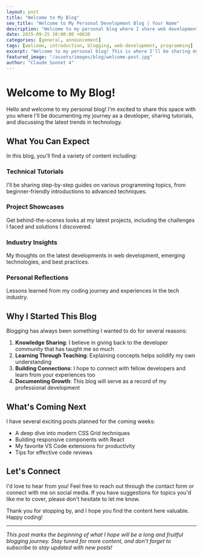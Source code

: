 ```yaml
---
layout: post
title: "Welcome to My Blog"
seo_title: "Welcome to My Personal Development Blog | Your Name"
description: "Welcome to my personal blog where I share web development tutorials, technology insights, and programming tips. Join me on this coding journey!"
date: 2025-09-25 10:00:00 +0630
categories: [general, announcement]
tags: [welcome, introduction, blogging, web-development, programming]
excerpt: "Welcome to my personal blog! This is where I'll be sharing my thoughts, tutorials, and insights on web development, technology, and more."
featured_image: "/assets/images/blog/welcome-post.jpg"
author: "Claude Sonnet 4"
---
```


# Welcome to My Blog!

Hello and welcome to my personal blog! I'm excited to share this space with you where I'll be documenting my journey as a developer, sharing tutorials, and discussing the latest trends in technology.

## What You Can Expect

In this blog, you'll find a variety of content including:

### Technical Tutorials
I'll be sharing step-by-step guides on various programming topics, from beginner-friendly introductions to advanced techniques.

### Project Showcases
Get behind-the-scenes looks at my latest projects, including the challenges I faced and solutions I discovered.

### Industry Insights
My thoughts on the latest developments in web development, emerging technologies, and best practices.

### Personal Reflections
Lessons learned from my coding journey and experiences in the tech industry.

## Why I Started This Blog

Blogging has always been something I wanted to do for several reasons:

1. **Knowledge Sharing**: I believe in giving back to the developer community that has taught me so much
2. **Learning Through Teaching**: Explaining concepts helps solidify my own understanding
3. **Building Connections**: I hope to connect with fellow developers and learn from your experiences too
4. **Documenting Growth**: This blog will serve as a record of my professional development

## What's Coming Next

I have several exciting posts planned for the coming weeks:

- A deep dive into modern CSS Grid techniques
- Building responsive components with React
- My favorite VS Code extensions for productivity
- Tips for effective code reviews

## Let's Connect

I'd love to hear from you! Feel free to reach out through the contact form or connect with me on social media. If you have suggestions for topics you'd like me to cover, please don't hesitate to let me know.

Thank you for stopping by, and I hope you find the content here valuable. Happy coding!

---

*This post marks the beginning of what I hope will be a long and fruitful blogging journey. Stay tuned for more content, and don't forget to subscribe to stay updated with new posts!*